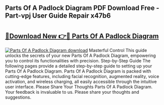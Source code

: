 ## Parts Of A Padlock Diagram PDF Download Free - Part-vpj User Guide Repair x47b6

# <h2><a href="http://dfhl529.blite.top/?on=Parts+Of+A+Padlock+Diagram">🔗Download New 👉🔴 Parts Of A Padlock Diagram</a></h2>

[![Parts Of A Padlock Diagram download](https://i.imgur.com/lujVjoI.png)](http://dfhl529.blite.top/?on=Parts+Of+A+Padlock+Diagram)
Masterful Control This guide unlocks the secrets of your new Parts Of A Padlock Diagram, empowering you to control its functionalities with precision. Step-by-Step Guide The following pages provide a detailed step-by-step guide to setting up your Parts Of A Padlock Diagram. Parts Of A Padlock Diagram is packed with cutting-edge features, including facial recognition, augmented reality, voice activation, and wireless charging, all easily accessible through the intuitive user interface. Please Share Your Thoughts Parts Of A Padlock Diagram. Your feedback is invaluable to us. Please share your thoughts and suggestions.
